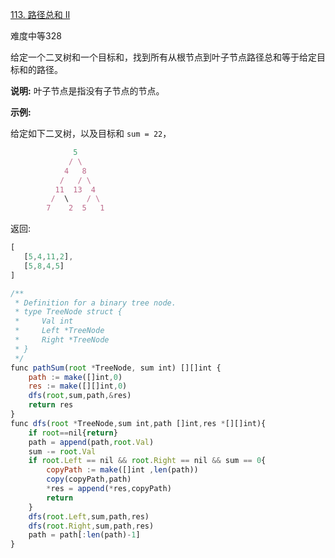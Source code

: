 [113. 路径总和 II](https://leetcode-cn.com/problems/path-sum-ii/)

难度中等328

给定一个二叉树和一个目标和，找到所有从根节点到叶子节点路径总和等于给定目标和的路径。

**说明:** 叶子节点是指没有子节点的节点。

**示例:**

给定如下二叉树，以及目标和 `sum = 22`，

```javascript
              5
             / \
            4   8
           /   / \
          11  13  4
         /  \    / \
        7    2  5   1
```

返回:

```javascript
[
   [5,4,11,2],
   [5,8,4,5]
]
```

```javascript
/**
 * Definition for a binary tree node.
 * type TreeNode struct {
 *     Val int
 *     Left *TreeNode
 *     Right *TreeNode
 * }
 */
func pathSum(root *TreeNode, sum int) [][]int {
    path := make([]int,0)
    res := make([][]int,0)
    dfs(root,sum,path,&res)
    return res
}
func dfs(root *TreeNode,sum int,path []int,res *[][]int){
    if root==nil{return}
    path = append(path,root.Val)
    sum -= root.Val 
    if root.Left == nil && root.Right == nil && sum == 0{
        copyPath := make([]int ,len(path))
        copy(copyPath,path)
        *res = append(*res,copyPath)
        return
    }
    dfs(root.Left,sum,path,res)
    dfs(root.Right,sum,path,res)
    path = path[:len(path)-1]
}
```